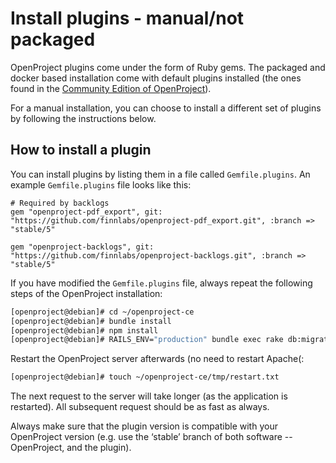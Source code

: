 # Install plugins - manual/not packaged

OpenProject plugins come under the form of Ruby gems. The packaged and docker
based installation come with default plugins installed (the ones found in the
[Community Edition of OpenProject](https://github.com/opf/openproject-ce)).

For a manual installation, you can choose to install a different set of plugins
by following the instructions below.

## How to install a plugin

You can install plugins by listing them in a file called `Gemfile.plugins`. An
example `Gemfile.plugins` file looks like this:

```
# Required by backlogs
gem "openproject-pdf_export", git: "https://github.com/finnlabs/openproject-pdf_export.git", :branch => "stable/5"

gem "openproject-backlogs", git: "https://github.com/finnlabs/openproject-backlogs.git", :branch => "stable/5"
```

If you have modified the `Gemfile.plugins` file, always repeat the following
steps of the OpenProject installation:

```bash
[openproject@debian]# cd ~/openproject-ce
[openproject@debian]# bundle install
[openproject@debian]# npm install
[openproject@debian]# RAILS_ENV="production" bundle exec rake db:migrate db:seed assets:precompile
```

Restart the OpenProject server afterwards (no need to restart Apache(:

```bash
[openproject@debian]# touch ~/openproject-ce/tmp/restart.txt
```

The next request to the server will take longer (as the application is
restarted). All subsequent request should be as fast as always.

Always make sure that the plugin version is compatible with your OpenProject
version (e.g. use the ‘stable’ branch of both software -- OpenProject, and the
plugin).
